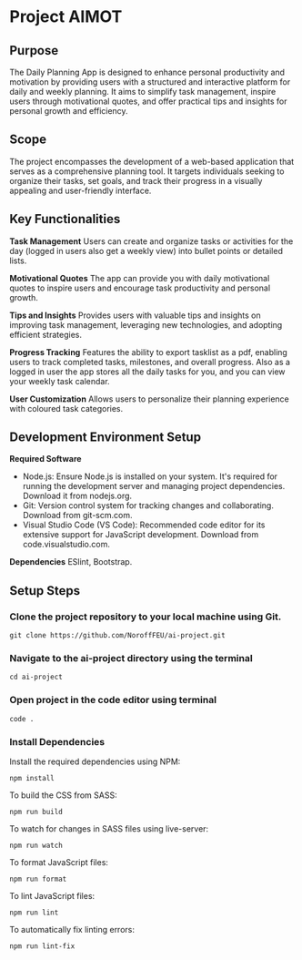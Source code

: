 # Project AIMOT
## Purpose 
The Daily Planning App is designed to enhance personal productivity and motivation by providing users with a structured and interactive platform for daily and weekly planning. It aims to simplify task management, inspire users through motivational quotes, and offer practical tips and insights for personal growth and efficiency.
 
## Scope 
The project encompasses the development of a web-based application that serves as a comprehensive planning tool. It targets individuals seeking to organize their tasks, set goals, and track their progress in a visually appealing and user-friendly interface.
 
## Key Functionalities 
**Task Management** 
Users can create and organize tasks or activities for the day (logged in users also get a weekly view) into bullet points or detailed lists.
 
**Motivational Quotes** 
The app can provide you with daily motivational quotes to inspire users and encourage task productivity and personal growth.
 
**Tips and Insights** Provides users with valuable tips and insights on improving task management, leveraging new technologies, and adopting efficient strategies.
 
**Progress Tracking** Features the ability to export tasklist as a pdf, enabling users to track completed tasks, milestones, and overall progress.  Also as a logged in user the app stores all the daily tasks for you, and you can view your weekly task calendar.
 
**User Customization** Allows users to personalize their planning experience with coloured task categories.

## Development Environment Setup
**Required Software**
- Node.js: Ensure Node.js is installed on your system. It's required for running the development server and managing project dependencies. Download it from nodejs.org.
- Git: Version control system for tracking changes and collaborating. Download from git-scm.com.
- Visual Studio Code (VS Code): Recommended code editor for its extensive support for JavaScript development. Download from code.visualstudio.com.

**Dependencies**
ESlint, Bootstrap.

## Setup Steps
### Clone the project repository to your local machine using Git.

```
git clone https://github.com/NoroffFEU/ai-project.git
```

### Navigate to the ai-project directory using the terminal
```
cd ai-project
```

### Open project in the code editor using terminal

```
code .
```


### Install Dependencies
Install the required dependencies using NPM:
```
npm install
```

To build the CSS from SASS: 
```
npm run build
```

To watch for changes in SASS files using live-server:
```
npm run watch
```

To format JavaScript files:
```
npm run format
```

To lint JavaScript files: 
```
npm run lint
```

To automatically fix linting errors: 
```
npm run lint-fix
```